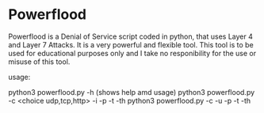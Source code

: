 # Powerflood

 Powerflood is a Denial of Service script coded in python, that uses Layer 4 and Layer 7 Attacks. It is a very powerful and flexible tool.
 This tool is to be used for educational purposes only and I take no responibility for the use or misuse of this tool.

usage: 

python3 powerflood.py -h (shows help amd usage)
python3 powerflood.py -c <choice udp,tcp,http> -i <IP> -p <port> -t <times> -th <threads>
python3 powerflood.py -c <http> -u <URL http only> -p <port> -t <times> -th <threads>


